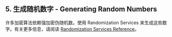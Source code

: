 ## 5. 生成随机数字 - Generating Random Numbers
许多加密算法依赖强加密伪随机数。使用 Randomization Services 来生成这些数字。有关更多信息，请阅读 [Randomization Services Reference](https://developer.apple.com/documentation/security/randomization_services)。
